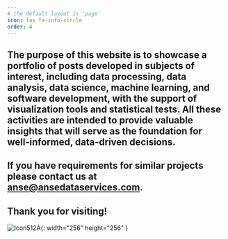 ```yaml
---
# the default layout is 'page'
icon: fas fa-info-circle
order: 4
---
```


<!--Add Markdown syntax content to file `_tabs/about.md`{: .filepath } and it will show up on this page.
{: .prompt-tip }-->

## The purpose of this website is to showcase a portfolio of posts developed in subjects of interest, including data processing, data analysis, data science, machine learning, and software development, with the support of visualization tools and statistical tests. All these activities are intended to provide valuable insights that will serve as the foundation for well-informed, data-driven decisions.

## If you have requirements for similar projects please contact us at [anse@ansedataservices.com](mailto:anse@ansedataservices.com).

## Thank you for visiting!

![Icon512A](/images/anse512A.png){: width="256" height="256" }

<!---## Welcome to ANSE Data Services website! -->

<!-- DELETE The purpose of this website is to showcase the subjects of our interest and expertise, including projects related to data science, machine learning, data processing, and data analysis with visualization and statistical insights, using R and Python languages. -->
<!-- DELETE The objective of this website is to showcase our expertise in data science, data processing, data analysis with visualization of results, and machine learning algorithms using R and Python languages. Our experience also includes PowerApps development for business process automation. -->

<!-- ![Parall_woLtrs](/images/Parall_woLtrs.PNG){: width="215" height="215" }   Parall_woLtrs-->

<!--- <div align="right"> </div> -->

<!--- ## WELCOME! #### Brief Description: ![Banner](/assets/img/welcome/Banner03.png) 

![Icon2](/images/anse512A.png){: width="512" height="512" }
![Desktop View4](/images/Banner04.png){: .light .w-75 .shadow .rounded-10 width="512" height="60" }
![Banner](/images/Banner04.PNG){: width="512" height="60" }
![Banner Hidder](){: width="512" height="60" }
![Icon2](/images/anse512A.png){: width="512" height="512" }
![Desktop View4](/images/Banner04.png){: .light .w-75 .shadow .rounded-10 width="512" height="60" }
![Banner]'/images/Banner03.png'
![Desktop View1](/images/20190808/mockup.png){: width="972" height="589" }
![Desktop View5](/images/anse512A.png){: width="972" height="589" }

![Desktop View3](/images/Banner03.png){: width="972" height="589" }
![Desktop View4](/images/Banner03.png){: width="972" height="100" }
![Desktop View3](/images/Banner04.png){: width="972" height="589" }

--->
